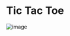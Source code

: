 # Tic Tac Toe

![image](https://user-images.githubusercontent.com/77065070/145688006-7b2fa23a-f25f-46de-b620-be5bca182034.png)
